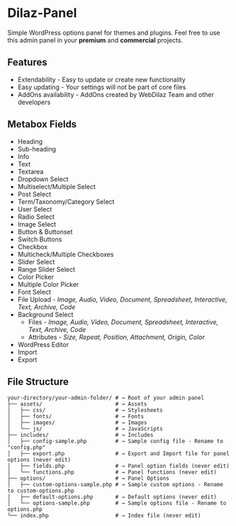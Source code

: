 # Dilaz-Panel
Simple WordPress options panel for themes and plugins.
Feel free to use this admin panel in your __premium__ and __commercial__ projects.

## Features
* Extendability - Easy to update or create new functionality 
* Easy updating - Your settings will not be part of core files
* AddOns availability - AddOns created by WebDilaz Team and other developers

## Metabox Fields
* Heading
* Sub-heading
* Info
* Text
* Textarea
* Dropdown Select 
* Multiselect/Multiple Select
* Post Select
* Term/Taxonomy/Category Select
* User Select
* Radio Select
* Image Select
* Button & Buttonset
* Switch Buttons
* Checkbox
* Multicheck/Multiple Checkboxes
* Slider Select
* Range Slider Select
* Color Picker
* Multiple Color Picker
* Font Select
* File Upload - *Image, Audio, Video, Document, Spreadsheet, Interactive, Text, Archive, Code*
* Background Select
	* Files - *Image, Audio, Video, Document, Spreadsheet, Interactive, Text, Archive, Code*
	* Attributes - *Size, Repeat, Position, Attachment, Origin, Color*
* WordPress Editor
* Import
* Export

## File Structure
```
your-directory/your-admin-folder/ # → Root of your admin panel
├── assets/                       # → Assets
│   ├── css/                      # → Stylesheets
│   ├── fonts/                    # → Fonts
│   ├── images/                   # → Images
│   └── js/                       # → JavaScripts
├── includes/                     # → Includes
│   ├── config-sample.php         # → Sample config file - Rename to "config.php"
│   ├── export.php                # → Export and Import file for panel options (never edit)
│   ├── fields.php                # → Panel option fields (never edit)
│   └── functions.php             # → Panel functions (never edit)
├── options/                      # → Panel Options
│   ├── custom-options-sample.php # → Sample custom options - Rename to custom-options.php
│   ├── default-options.php       # → Default options (never edit)
│   └── options-sample.php        # → Sample options file - Rename to options.php
└── index.php                     # → Index file (never edit)
```


